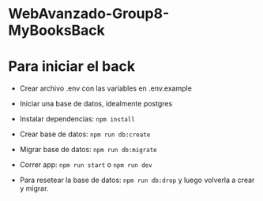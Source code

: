# WebAvanzado-Group8-MyBooksBack

# Para iniciar el back

- Crear archivo .env con las variables en .env.example

- Iniciar una base de datos, idealmente postgres

- Instalar dependencias: ```npm install```

- Crear base de datos: ```npm run db:create```

- Migrar base de datos: ```npm run db:migrate```

- Correr app: ```npm run start``` o ```npm run dev```

- Para resetear la base de datos: ```npm run db:drop``` y luego volverla a crear y migrar.